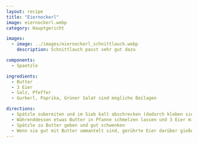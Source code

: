```yaml
---
layout: recipe
title: "Eiernockerl"
image: eiernockerl.webp
category: Hauptgericht

images:
  - image: ../images/eiernockerl_schnittlauch.webp
    description: Schnittlauch passt sehr gut dazu

components:
  - Spaetzle

ingredients:
  - Butter
  - 3 Eier
  - Salz, Pfeffer
  - Gurkerl, Paprika, Grüner Salat sind mögliche Beilagen

directions:
  - Spätzle zubereiten und im Sieb kalt abschrecken (dadurch kleben sie nicht so aneinander)
  - Währenddessen etwas Butter in Pfanne schmelzen lassen und 3 Eier mit Salz und Pfeffer verquirlen
  - Spätzle zu Butter geben und gut schwenken
  - Wenn sie gut mit Butter ummantelt sind, gerührte Eier darüber gießen und umrühren bis das Ei stockt
---
```

